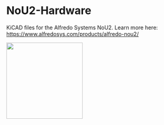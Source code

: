 # NoU2-Hardware
KiCAD files for the Alfredo Systems NoU2. Learn more here:
https://www.alfredosys.com/products/alfredo-nou2/

<p align="">
<img src="images/NoU291.png"  height="200px">
</p>